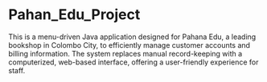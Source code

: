 # Pahan_Edu_Project
This is a menu-driven Java application designed for Pahana Edu, a leading bookshop in Colombo City, to efficiently manage customer accounts and billing information. The system replaces manual record-keeping with a computerized, web-based interface, offering a user-friendly experience for staff.
